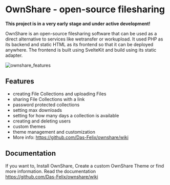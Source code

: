 # OwnShare - open-source filesharing

**This project is in a very early stage and under active development!**

OwnShare is an open-source filesharing software that can be used as a direct alternative to services like wetransfer or workupload. It used PHP as its backend and static HTML as its frontend so that it can be deployed anywhere. The frontend is built using SvelteKit and build using its static adapter.

![ownshare_features](https://github.com/user-attachments/assets/aa898b03-ee8b-49ce-91b1-80483c9b27a8)

## Features
* creating File Collections and uploading Files
* sharing File Collections with a link
* password protected collections
* setting max downloads
* setting for how many days a collection is available
* creating and deleting users
* custom themes
* theme management and customization
* More info: https://github.com/Das-Felix/ownshare/wiki

## Documentation
If you want to, Install OwnShare, Create a custom OwnShare Theme or find more information. Read the documentation<br>
https://github.com/Das-Felix/ownshare/wiki
